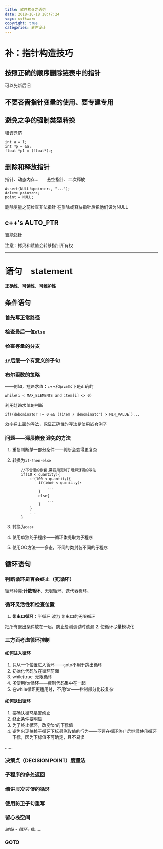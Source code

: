 ```yaml
---
title: 软件构造之语句
date: 2018-10-18 18:47:24
tags: software
copyright: true
categories: 软件设计
---
```


# 补：指针构造技巧
## 按照正确的顺序删除链表中的指针
可以先新后旧
## 不要吝啬指针变量的使用、要专建专用
## 避免之争的强制类型转换
错误示范
```
int a = l;
int *p = &a;
float *p1 = (float*)p;
```

## 删除和释放指针
指针、动态内存...　　悬空指针、二次释放

```
Assert(NULL!=pointers, "...");
delete pointers;
point = NULL;
```

删除变量之前检查非法指针
在删除或释放指针后把他们设为NULL

## c++'s AUTO_PTR
[智能指针](http://https://en.cppreference.com/w/cpp/memory/auto_ptr)

注意：拷贝和赋值会转移指针所有权

------
# 语句　statement
**正确性**、**可读性**、**可维护性**
## 条件语句
### 首先写正常路径
### 检查最后一位`else`
### 检查等量的分支
### `if`后跟一个有意义的子句
### **布尔函数**的策略
——例如，短路求值：c++和java以下是正确的
```
while(i < MAX_ELEMENTS and item[i] <> 0)
```
利用短路求值的判断
```
if((debominator != 0 && ((item / denominator) > MIN_VALUE))...
```
效率用上面的写法，保证正确性的写法是使用嵌套例子
### 问题——**深层嵌套** 避免的方法
1. 重复判断某一部分条件——判断会变得更复杂
2. 转换为`if-then-else`

    ```
    	//不合理的嵌套,需要用更利于理解逻辑的写法
    	if(10 < quantity){
    		if(100 < quantity){
    			if(1000 < quantity){
    				...
    			}
    			else{
    				...
    			}
    		}
    		...
    	}
    ```

3. 转换为`case`
4. 使用单独的子程序——循环体提取为子程序
5. 使用OO方法——多态，不同的类封装不同的子程序

## 循环语句
### 判断循环是否会终止（死循环）

循环种类:**计数循环**、无限循环、迭代器循环、

### 循环灵活性和检查位置
1. **带出口循环**：半循环 改为 带出口的无限循环

  把所有退出条件放在一起，防止检测调试时遗漏
2. 使循环尽量模块化

### 三方面考虑循环控制
#### 如何进入循环
1. 只从一个位置进入循环——goto不用于跳出循环
2. 初始化代码放在循环前面
3. while(true) 无限循环
4. 多使用for循环——控制代码集中在一起
5. 在while循环更适用时，不用for——控制部分比较复杂

#### 如何退出循环
1. 要确认循环是否终止
2. 终止条件要明显
3. 为了终止循环，改变for的下标值
4. 避免出现依赖于循环下标最终取值的行为——不要在循环终止后继续使用循环下标，因为下标值不可确定，且不易读

......
### 决策点（DECISION POINT）度量法

### 子程序的多处返回
### 缩进层次过深的循环
### 使用防卫子句重写
### 留心栈空间
*递归 = 循环+栈......*

### GOTO

